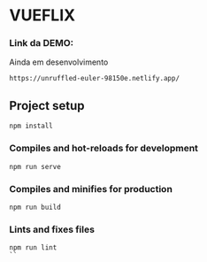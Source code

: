 # VUEFLIX

### Link da DEMO:
Ainda em desenvolvimento
```
https://unruffled-euler-98150e.netlify.app/
```

## Project setup
```
npm install
```

### Compiles and hot-reloads for development
```
npm run serve
```

### Compiles and minifies for production
```
npm run build
```

### Lints and fixes files
```
npm run lint
``